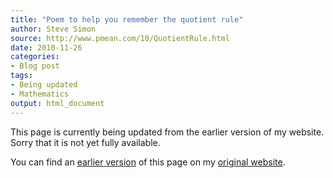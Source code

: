 ```yaml
---
title: "Poem to help you remember the quotient rule"
author: Steve Simon
source: http://www.pmean.com/10/QuotientRule.html
date: 2010-11-26
categories:
- Blog post
tags:
- Being updated
- Mathematics
output: html_document
---
```


This page is currently being updated from the earlier version of my website. Sorry that it is not yet fully available.

<!---More--->

You can find an [earlier version][sim1] of this page on my [original website][sim2].

[sim1]: http://www.pmean.com/10/QuotientRule.html
[sim2]: http://www.pmean.com/original_site.html
